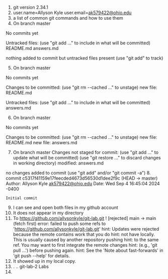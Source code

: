 1. git version 2.34.1
2. user.name=Allyson Kyle
user.email=ak579422@ohio.edu
3.  a list of common git commands and how to use them
4. On branch master

No commits yet

Untracked files:
  (use "git add <file>..." to include in what will be committed)
	README.md
	answers.md

nothing added to commit but untracked files present (use "git add" to track)

5. On branch master

No commits yet

Changes to be committed:
  (use "git rm --cached <file>..." to unstage)
	new file:   README.md

Untracked files:
  (use "git add <file>..." to include in what will be committed)
	answers.md

6. On branch master

No commits yet

Changes to be committed:
  (use "git rm --cached <file>..." to unstage)
	new file:   README.md
	new file:   answers.md

7. On branch master
Changes not staged for commit:
  (use "git add <file>..." to update what will be committed)
  (use "git restore <file>..." to discard changes in working directory)
	modified:   answers.md

no changes added to commit (use "git add" and/or "git commit -a")
8. commit c5317f41159e17feecded4673d56530d1dee2f9c (HEAD -> master)
Author: Allyson Kyle <ak579422@ohio.edu>
Date:   Wed Sep 4 16:45:04 2024 -0400

    Initial commit
9. I can see and open both files in my github account
10. It does not appear in my directory
11. To https://github.com/allysonkyle/git-lab.git
 ! [rejected]        main -> main (fetch first)
error: failed to push some refs to 'https://github.com/allysonkyle/git-lab.git'
hint: Updates were rejected because the remote contains work that you do
hint: not have locally. This is usually caused by another repository pushing
hint: to the same ref. You may want to first integrate the remote changes
hint: (e.g., 'git pull ...') before pushing again.
hint: See the 'Note about fast-forwards' in 'git push --help' for details.
12. It showed up in my local copy.
13. .  ..  git-lab-2  Labs
14. 